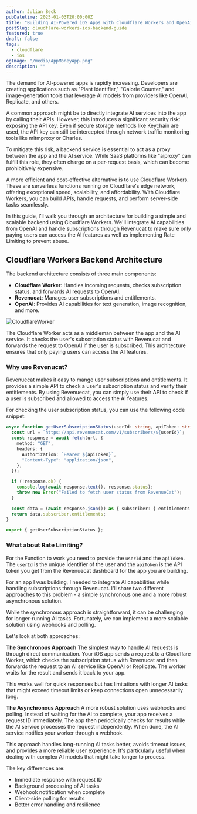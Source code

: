 ```yaml
---
author: Julian Beck
pubDatetime: 2025-01-03T20:00:00Z
title: "Building AI-Powered iOS Apps with Cloudflare Workers and OpenAI"
postSlug: cloudflare-workers-ios-backend-guide
featured: true
draft: false
tags:
  - cloudflare
  - ios
ogImage: "/media/AppMoneyApp.png"
description: ""
---
```



The demand for AI-powered apps is rapidly increasing. Developers are creating applications such as "Plant Identifier," "Calorie Counter," and image-generation tools that leverage AI models from providers like OpenAI, Replicate, and others.

A common approach might be to directly integrate AI services into the app by calling their APIs. However, this introduces a significant security risk: exposing the API key. Even if secure storage methods like Keychain are used, the API key can still be intercepted through network traffic monitoring tools like mitmproxy or Charles.

To mitigate this risk, a backend service is essential to act as a proxy between the app and the AI service. While SaaS platforms like "aiproxy" can fulfill this role, they often charge on a per-request basis, which can become prohibitively expensive.

A more efficient and cost-effective alternative is to use Cloudflare Workers. These are serverless functions running on Cloudflare's edge network, offering exceptional speed, scalability, and affordability. With Cloudflare Workers, you can build APIs, handle requests, and perform server-side tasks seamlessly.

In this guide, I’ll walk you through an architecture for building a simple and scalable backend using Cloudflare Workers. We'll integrate AI capabilities from OpenAI and handle subscriptions through Revenucat to make sure only paying users can access the AI features as well as implementing Rate Limiting to prevent abuse.


## Cloudflare Workers Backend Architecture

The backend architecture consists of three main components:
- **Cloudflare Worker**: Handles incoming requests, checks subscription status, and forwards AI requests to OpenAI.
- **Revenucat**: Manages user subscriptions and entitlements.
- **OpenAI**: Provides AI capabilities for text generation, image recognition, and more.

![CloudflareWorker](/media/cloudflare-workers-ios.svg)

The Cloudflare Worker acts as a middleman between the app and the AI service. It checks the user's subscription status with Revenucat and forwards the request to OpenAI if the user is subscribed. This architecture ensures that only paying users can access the AI features.

### Why use Revenucat?

Revenuecat makes it easy to mange user subscriptions and entitlements. It provides a simple API to check a user's subscription status and verify their entitlements. By using Revenuecat, you can simply use their API to check if a user is subscribed and allowed to access the AI features.

For checking the user subscription status, you can use the following code snippet:

```typescript
async function getUserSubscriptionStatus(userId: string, apiToken: string) {
  const url = `https://api.revenuecat.com/v1/subscribers/${userId}`;
  const response = await fetch(url, {
    method: "GET",
    headers: {
      Authorization: `Bearer ${apiToken}`,
      "Content-Type": "application/json",
    },
  });

  if (!response.ok) {
    console.log(await response.text(), response.status);
    throw new Error("Failed to fetch user status from RevenueCat");
  }

  const data = (await response.json()) as { subscriber: { entitlements: any } };
  return data.subscriber.entitlements;
}

export { getUserSubscriptionStatus };
```

### What about Rate Limiting?




For the Function to work you need to provide the `userId` and the `apiToken`. The `userId` is the unique identifier of the user and the `apiToken` is the API token you get from the Revenuecat dashboard for the app you are building.






For an app I was building, I needed to integrate AI capabilities while handling subscriptions through Revenucat. I'll share two different approaches to this problem - a simple synchronous one and a more robust asynchronous solution.

While the synchronous approach is straightforward, it can be challenging for longer-running AI tasks. Fortunately, we can implement a more scalable solution using webhooks and polling.

Let's look at both approaches:

**The Synchronous Approach**
The simplest way to handle AI requests is through direct communication. Your iOS app sends a request to a Cloudflare Worker, which checks the subscription status with Revenucat and then forwards the request to an AI service like OpenAI or Replicate. The worker waits for the result and sends it back to your app.

This works well for quick responses but has limitations with longer AI tasks that might exceed timeout limits or keep connections open unnecessarily long.

**The Asynchronous Approach**
A more robust solution uses webhooks and polling. Instead of waiting for the AI to complete, your app receives a request ID immediately. The app then periodically checks for results while the AI service processes the request independently. When done, the AI service notifies your worker through a webhook.

This approach handles long-running AI tasks better, avoids timeout issues, and provides a more reliable user experience. It's particularly useful when dealing with complex AI models that might take longer to process.

The key differences are:

- Immediate response with request ID
- Background processing of AI tasks
- Webhook notification when complete
- Client-side polling for results
- Better error handling and resilience


